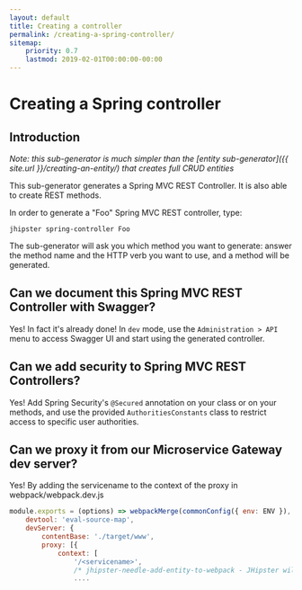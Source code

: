 ```yaml
---
layout: default
title: Creating a controller
permalink: /creating-a-spring-controller/
sitemap:
    priority: 0.7
    lastmod: 2019-02-01T00:00:00-00:00
---
```


# <i class="fa fa-bolt"></i> Creating a Spring controller

## Introduction

_Note: this sub-generator is much simpler than the [entity sub-generator]({{ site.url }}/creating-an-entity/) that creates full CRUD entities_

This sub-generator generates a Spring MVC REST Controller. It is also able to create REST methods.

In order to generate a "Foo" Spring MVC REST controller, type:

`jhipster spring-controller Foo`

The sub-generator will ask you which method you want to generate: answer the method name and the HTTP verb you want to use, and a method will be generated.

## Can we document this Spring MVC REST Controller with Swagger?

Yes! In fact it's already done! In `dev` mode, use the `Administration > API` menu to access Swagger UI and start using the generated controller.

## Can we add security to Spring MVC REST Controllers?

Yes! Add Spring Security's `@Secured` annotation on your class or on your methods, and use the provided `AuthoritiesConstants` class to restrict access to specific user authorities.

## Can we proxy it from our Microservice Gateway dev server?

Yes! By adding the servicename to the context of the proxy in webpack/webpack.dev.js
```javascript
module.exports = (options) => webpackMerge(commonConfig({ env: ENV }), {
    devtool: 'eval-source-map',
    devServer: {
        contentBase: './target/www',
        proxy: [{
            context: [
                '/<servicename>',
                /* jhipster-needle-add-entity-to-webpack - JHipster will add entity api paths here */
                ....
```
